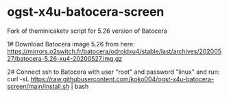 # ogst-x4u-batocera-screen
Fork of theminicaketv script for 5.26 version of Batocera

1# Download Batocera image 5.26 from here:
https://mirrors.o2switch.fr/batocera/odroidxu4/stable/last/archives/20200527/batocera-5.26-xu4-20200527.img.gz


2# Connect ssh to Batocera with user "root" and password "linux" and run:
curl -sL https://raw.githubusercontent.com/koko004/ogst-x4u-batocera-screen/main/install.sh | bash
